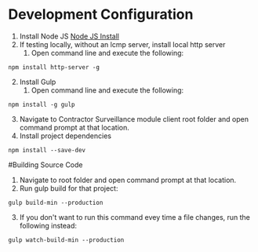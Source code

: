 
# Development Configuration
1. Install Node JS
[Node JS Install](https://nodejs.org/en/)
2. If testing locally, without an lcmp server, install local http server
	1. Open command line and execute the following:

```
npm install http-server -g
```

2. Install Gulp
	1. Open command line and execute the following:

```
npm install -g gulp
```

3. Navigate to Contractor Surveillance module client root folder and open command prompt at that location.
4. Install project dependencies

```
npm install --save-dev
```

#Building Source Code
1. Navigate to root folder and open command prompt at that location.
2. Run gulp build for that project:

```
gulp build-min --production
```

3. If you don't want to run this command evey time a file changes, run the following instead:

```
gulp watch-build-min --production
```
